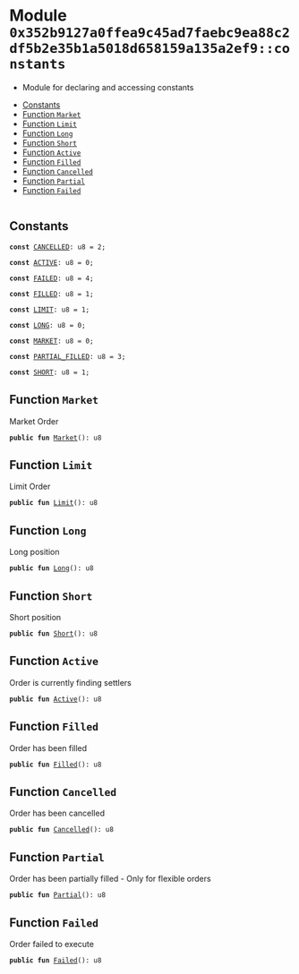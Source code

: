 
<a id="0x352b9127a0ffea9c45ad7faebc9ea88c2df5b2e35b1a5018d658159a135a2ef9_constants"></a>

# Module `0x352b9127a0ffea9c45ad7faebc9ea88c2df5b2e35b1a5018d658159a135a2ef9::constants`


* Module for declaring and accessing constants


-  [Constants](#@Constants_0)
-  [Function `Market`](#0x352b9127a0ffea9c45ad7faebc9ea88c2df5b2e35b1a5018d658159a135a2ef9_constants_Market)
-  [Function `Limit`](#0x352b9127a0ffea9c45ad7faebc9ea88c2df5b2e35b1a5018d658159a135a2ef9_constants_Limit)
-  [Function `Long`](#0x352b9127a0ffea9c45ad7faebc9ea88c2df5b2e35b1a5018d658159a135a2ef9_constants_Long)
-  [Function `Short`](#0x352b9127a0ffea9c45ad7faebc9ea88c2df5b2e35b1a5018d658159a135a2ef9_constants_Short)
-  [Function `Active`](#0x352b9127a0ffea9c45ad7faebc9ea88c2df5b2e35b1a5018d658159a135a2ef9_constants_Active)
-  [Function `Filled`](#0x352b9127a0ffea9c45ad7faebc9ea88c2df5b2e35b1a5018d658159a135a2ef9_constants_Filled)
-  [Function `Cancelled`](#0x352b9127a0ffea9c45ad7faebc9ea88c2df5b2e35b1a5018d658159a135a2ef9_constants_Cancelled)
-  [Function `Partial`](#0x352b9127a0ffea9c45ad7faebc9ea88c2df5b2e35b1a5018d658159a135a2ef9_constants_Partial)
-  [Function `Failed`](#0x352b9127a0ffea9c45ad7faebc9ea88c2df5b2e35b1a5018d658159a135a2ef9_constants_Failed)


<pre><code></code></pre>



<a id="@Constants_0"></a>

## Constants


<a id="0x352b9127a0ffea9c45ad7faebc9ea88c2df5b2e35b1a5018d658159a135a2ef9_constants_CANCELLED"></a>



<pre><code><b>const</b> <a href="constants.md#0x352b9127a0ffea9c45ad7faebc9ea88c2df5b2e35b1a5018d658159a135a2ef9_constants_CANCELLED">CANCELLED</a>: u8 = 2;
</code></pre>



<a id="0x352b9127a0ffea9c45ad7faebc9ea88c2df5b2e35b1a5018d658159a135a2ef9_constants_ACTIVE"></a>



<pre><code><b>const</b> <a href="constants.md#0x352b9127a0ffea9c45ad7faebc9ea88c2df5b2e35b1a5018d658159a135a2ef9_constants_ACTIVE">ACTIVE</a>: u8 = 0;
</code></pre>



<a id="0x352b9127a0ffea9c45ad7faebc9ea88c2df5b2e35b1a5018d658159a135a2ef9_constants_FAILED"></a>



<pre><code><b>const</b> <a href="constants.md#0x352b9127a0ffea9c45ad7faebc9ea88c2df5b2e35b1a5018d658159a135a2ef9_constants_FAILED">FAILED</a>: u8 = 4;
</code></pre>



<a id="0x352b9127a0ffea9c45ad7faebc9ea88c2df5b2e35b1a5018d658159a135a2ef9_constants_FILLED"></a>



<pre><code><b>const</b> <a href="constants.md#0x352b9127a0ffea9c45ad7faebc9ea88c2df5b2e35b1a5018d658159a135a2ef9_constants_FILLED">FILLED</a>: u8 = 1;
</code></pre>



<a id="0x352b9127a0ffea9c45ad7faebc9ea88c2df5b2e35b1a5018d658159a135a2ef9_constants_LIMIT"></a>



<pre><code><b>const</b> <a href="constants.md#0x352b9127a0ffea9c45ad7faebc9ea88c2df5b2e35b1a5018d658159a135a2ef9_constants_LIMIT">LIMIT</a>: u8 = 1;
</code></pre>



<a id="0x352b9127a0ffea9c45ad7faebc9ea88c2df5b2e35b1a5018d658159a135a2ef9_constants_LONG"></a>



<pre><code><b>const</b> <a href="constants.md#0x352b9127a0ffea9c45ad7faebc9ea88c2df5b2e35b1a5018d658159a135a2ef9_constants_LONG">LONG</a>: u8 = 0;
</code></pre>



<a id="0x352b9127a0ffea9c45ad7faebc9ea88c2df5b2e35b1a5018d658159a135a2ef9_constants_MARKET"></a>



<pre><code><b>const</b> <a href="constants.md#0x352b9127a0ffea9c45ad7faebc9ea88c2df5b2e35b1a5018d658159a135a2ef9_constants_MARKET">MARKET</a>: u8 = 0;
</code></pre>



<a id="0x352b9127a0ffea9c45ad7faebc9ea88c2df5b2e35b1a5018d658159a135a2ef9_constants_PARTIAL_FILLED"></a>



<pre><code><b>const</b> <a href="constants.md#0x352b9127a0ffea9c45ad7faebc9ea88c2df5b2e35b1a5018d658159a135a2ef9_constants_PARTIAL_FILLED">PARTIAL_FILLED</a>: u8 = 3;
</code></pre>



<a id="0x352b9127a0ffea9c45ad7faebc9ea88c2df5b2e35b1a5018d658159a135a2ef9_constants_SHORT"></a>



<pre><code><b>const</b> <a href="constants.md#0x352b9127a0ffea9c45ad7faebc9ea88c2df5b2e35b1a5018d658159a135a2ef9_constants_SHORT">SHORT</a>: u8 = 1;
</code></pre>



<a id="0x352b9127a0ffea9c45ad7faebc9ea88c2df5b2e35b1a5018d658159a135a2ef9_constants_Market"></a>

## Function `Market`

Market Order


<pre><code><b>public</b> <b>fun</b> <a href="constants.md#0x352b9127a0ffea9c45ad7faebc9ea88c2df5b2e35b1a5018d658159a135a2ef9_constants_Market">Market</a>(): u8
</code></pre>



<a id="0x352b9127a0ffea9c45ad7faebc9ea88c2df5b2e35b1a5018d658159a135a2ef9_constants_Limit"></a>

## Function `Limit`

Limit Order


<pre><code><b>public</b> <b>fun</b> <a href="constants.md#0x352b9127a0ffea9c45ad7faebc9ea88c2df5b2e35b1a5018d658159a135a2ef9_constants_Limit">Limit</a>(): u8
</code></pre>



<a id="0x352b9127a0ffea9c45ad7faebc9ea88c2df5b2e35b1a5018d658159a135a2ef9_constants_Long"></a>

## Function `Long`

Long position


<pre><code><b>public</b> <b>fun</b> <a href="constants.md#0x352b9127a0ffea9c45ad7faebc9ea88c2df5b2e35b1a5018d658159a135a2ef9_constants_Long">Long</a>(): u8
</code></pre>



<a id="0x352b9127a0ffea9c45ad7faebc9ea88c2df5b2e35b1a5018d658159a135a2ef9_constants_Short"></a>

## Function `Short`

Short position


<pre><code><b>public</b> <b>fun</b> <a href="constants.md#0x352b9127a0ffea9c45ad7faebc9ea88c2df5b2e35b1a5018d658159a135a2ef9_constants_Short">Short</a>(): u8
</code></pre>



<a id="0x352b9127a0ffea9c45ad7faebc9ea88c2df5b2e35b1a5018d658159a135a2ef9_constants_Active"></a>

## Function `Active`

Order is currently finding settlers


<pre><code><b>public</b> <b>fun</b> <a href="constants.md#0x352b9127a0ffea9c45ad7faebc9ea88c2df5b2e35b1a5018d658159a135a2ef9_constants_Active">Active</a>(): u8
</code></pre>



<a id="0x352b9127a0ffea9c45ad7faebc9ea88c2df5b2e35b1a5018d658159a135a2ef9_constants_Filled"></a>

## Function `Filled`

Order has been filled


<pre><code><b>public</b> <b>fun</b> <a href="constants.md#0x352b9127a0ffea9c45ad7faebc9ea88c2df5b2e35b1a5018d658159a135a2ef9_constants_Filled">Filled</a>(): u8
</code></pre>



<a id="0x352b9127a0ffea9c45ad7faebc9ea88c2df5b2e35b1a5018d658159a135a2ef9_constants_Cancelled"></a>

## Function `Cancelled`

Order has been cancelled


<pre><code><b>public</b> <b>fun</b> <a href="constants.md#0x352b9127a0ffea9c45ad7faebc9ea88c2df5b2e35b1a5018d658159a135a2ef9_constants_Cancelled">Cancelled</a>(): u8
</code></pre>



<a id="0x352b9127a0ffea9c45ad7faebc9ea88c2df5b2e35b1a5018d658159a135a2ef9_constants_Partial"></a>

## Function `Partial`

Order has been partially filled - Only for flexible orders


<pre><code><b>public</b> <b>fun</b> <a href="constants.md#0x352b9127a0ffea9c45ad7faebc9ea88c2df5b2e35b1a5018d658159a135a2ef9_constants_Partial">Partial</a>(): u8
</code></pre>



<a id="0x352b9127a0ffea9c45ad7faebc9ea88c2df5b2e35b1a5018d658159a135a2ef9_constants_Failed"></a>

## Function `Failed`

Order failed to execute


<pre><code><b>public</b> <b>fun</b> <a href="constants.md#0x352b9127a0ffea9c45ad7faebc9ea88c2df5b2e35b1a5018d658159a135a2ef9_constants_Failed">Failed</a>(): u8
</code></pre>
